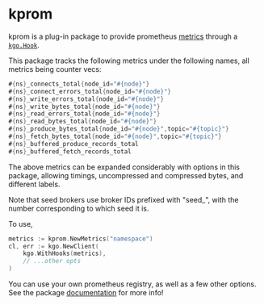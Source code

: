 kprom
===

kprom is a plug-in package to provide prometheus
[metrics](https://pkg.go.dev/github.com/prometheus/client_golang/prometheus)
through a
[`kgo.Hook`](https://pkg.go.dev/github.com/YenchangChan/franz-go/pkg/kgo#Hook).

This package tracks the following metrics under the following names, all
metrics being counter vecs:

```go
#{ns}_connects_total{node_id="#{node}"}
#{ns}_connect_errors_total{node_id="#{node}"}
#{ns}_write_errors_total{node_id="#{node}"}
#{ns}_write_bytes_total{node_id="#{node}"}
#{ns}_read_errors_total{node_id="#{node}"}
#{ns}_read_bytes_total{node_id="#{node}"}
#{ns}_produce_bytes_total{node_id="#{node}",topic="#{topic}"}
#{ns}_fetch_bytes_total{node_id="#{node}",topic="#{topic}"}
#{ns}_buffered_produce_records_total
#{ns}_buffered_fetch_records_total
```

The above metrics can be expanded considerably with options in this package,
allowing timings, uncompressed and compressed bytes, and different labels.

Note that seed brokers use broker IDs prefixed with "seed_", with the number
corresponding to which seed it is.

To use,

```go
metrics := kprom.NewMetrics("namespace")
cl, err := kgo.NewClient(
	kgo.WithHooks(metrics),
	// ...other opts
)
```

You can use your own prometheus registry, as well as a few other options.
See the package [documentation](https://pkg.go.dev/github.com/YenchangChan/franz-go/plugin/kprom) for more info!
